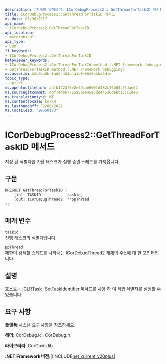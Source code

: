 ```yaml
---
description: '자세히 알아보기: ICorDebugProcess2:: GetThreadForTaskID 메서드'
title: ICorDebugProcess2::GetThreadForTaskID 메서드
ms.date: 03/30/2017
api_name:
- ICorDebugProcess2.GetThreadForTaskID
api_location:
- mscordbi.dll
api_type:
- COM
f1_keywords:
- ICorDebugProcess2::GetThreadForTaskID
helpviewer_keywords:
- ICorDebugProcess2::GetThreadForTaskId method [.NET Framework debugging]
- GetThreadForTaskID method [.NET Framework debugging]
ms.assetid: 32d54a5b-8ad3-405b-a1b9-0936a3b49d1e
topic_type:
- apiref
ms.openlocfilehash: aafb1223f6e2e73aae600fd482c76b84c57dae52
ms.sourcegitcommit: ddf7edb67715a5b9a45e3dd44536dabc153c1de0
ms.translationtype: MT
ms.contentlocale: ko-KR
ms.lasthandoff: 02/06/2021
ms.locfileid: "99650133"
---
```

# <a name="icordebugprocess2getthreadfortaskid-method"></a>ICorDebugProcess2::GetThreadForTaskID 메서드

지정 된 식별자를 가진 태스크가 실행 중인 스레드를 가져옵니다.  
  
## <a name="syntax"></a>구문  
  
```cpp  
HRESULT GetThreadForTaskID (  
    [in]  TASKID            taskid,  
    [out] ICorDebugThread2  **ppThread  
);  
```  
  
## <a name="parameters"></a>매개 변수  

 `taskid`  
 진행 태스크의 식별자입니다.  
  
 `ppThread`  
 제한이 검색할 스레드를 나타내는 ICorDebugThread2 개체의 주소에 대 한 포인터입니다.  
  
## <a name="remarks"></a>설명  

 호스트는 [ICLRTask:: SetTaskIdentifier](../hosting/iclrtask-settaskidentifier-method.md) 메서드를 사용 하 여 작업 식별자를 설정할 수 있습니다.  
  
## <a name="requirements"></a>요구 사항  

 **플랫폼:**[시스템 요구 사항](../../get-started/system-requirements.md)을 참조하세요.  
  
 **헤더:** CorDebug.idl, CorDebug.h  
  
 **라이브러리:** CorGuids.lib  
  
 **.NET Framework 버전:**[!INCLUDE[net_current_v20plus](../../../../includes/net-current-v20plus-md.md)]
